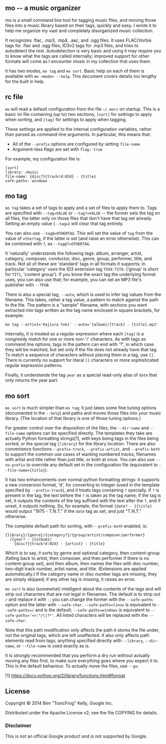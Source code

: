 ## mo -- a music organizer

mo is a small command line tool for tagging music files, and moving those files into a music library based on their tags, quickly and easy. I wrote it to help me organize my vast and completely disorganized music collection.

It recognizes .flac, .mp3, .mp4, .aac, and .ogg files. It uses FLAC/Vorbis tags for .flac and .ogg files, ID3v2 tags for .mp3 files, and tries to autodetect the rest. Autodetection is very basic and using it may require you to know what the tags are called internally; improved support for other formats will come as I encounter music in my collection that uses them.

It has two modes, `mo tag` and `mo sort`. Basic help on each of them is available with `mo <mode> --help`. This document covers details too lengthy for the built in help.

## rc file

`mo` will read a default configuration from the file `~/.morc` on startup. This is a basic ini file containing (up to) two sections, `[sort]` for settings to apply when sorting, and `[tag]` for settings to apply when tagging.

These settings are applied to the internal configuration variables, rather than parsed as command-line arguments. In particular, this means that:

  * All of the `--prefix` options are configured by setting `file-name`
  * Argument-less flags are set with `flag: true`

For example, my configuration file is:

    [sort]
    library: /music
    file-name: {disc?}{track!d:02d} - {title}
    safe-paths: windows

## mo tag

`mo tag` takes a set of tags to apply and a set of files to apply them to. Tags are specified with `--tag=VALUE` or `--tag?=VALUE` -- the former sets the tag on all files, the latter only on those files that don't have that tag set already. Setting an empty value (`--tag=`) will clear that tag entirely.

You can also use `--tag@=OTHERTAG`. This will set the value of `tag` from the value of `othertag`, if the latter is set (and raise an error otherwise). This can be combined with `?`, as `--tag@?=OTHERTAG`.

It 'naturally' understands the following tags: album, arranger, artist, category, composer, conductor, disc, genre, group, performer, title, and track. Not all of these are 'standard' tags in all formats it supports; in particular 'category' uses the ID3 extension tag `TXXX:TIT0`. ('group' is short for `TIT1`, 'content group'). If you know the exact tag the underlying format uses, you can also use that; for example, you can set an MP3 file's publisher with `--TPUB`.

There is also a special tag, `--auto`, which is used to infer tag values from the filename. This takes, rather a tag value, a pattern to match against the path to the file. The pattern is a "sample" filename, with sections you want extracted into tags written as the tag name enclosed in square brackets, for example:

    mo tag --artist='Kajiura Yuki' --auto='[album]/[track] - [title].mp3'

Internally, it is treated as a regular expression where each `[tag]` is a nongreedy match for one or more non-'/' characters. As with tags as command line options, tags in the pattern can end with '?', in which case they will be matched, but set only if the file does not already have that tag. To match a sequence of characters without placing them in a tag, use `[]`. There is currently no support for literal `[]` characters or more sophisticated regular expression patterns.

Finally, it understands the tag `year` as a special read-only alias of `date` that only returns the year part.


## mo sort

`mo sort` is much simpler than `mo tag`; it just takes some fine tuning options (documented in the `--help`) and paths and moves those files into your music library. (The location of that library is one of those tuning options.)

For greater control over the disposition of the files, the `--dir-name` and `--file-name` options can be specified directly. The templates they take are actually Python formatting strings[1], with keys being tags in the files being sorted, or the special tag `{library}` for the library location. There are also convenience functions `--prefix-track`, `--prefix-artist`, and `--prefix-both` to support the common use cases of wanting numbered tracks, filenames with artist and title rather than just title, or both at once. You can also use `--no-prefix` to override any default set in the configuration file (equivalent to `--file-name={title}`).

It has two enhancements over normal python formatting strings: it supports a new conversion format, 'd', for converting to integer (used in the template specified by `--prefix-track`), and it treats tags containing `?` specially. If `?` is present in the tag, the text before the `?` is taken as the tag name; if the tag is set, it outputs the contents of the tag suffixed with the text after the `?`, and if unset, it outputs nothing. So, for example, the format `{date? - }{title}` would output "1975 - T.N.T." if the `date` tag as set, and just "T.N.T." otherwise.

The complete default path for sorting, with `--prefix-both` enabled, is:

    {library}/{genre}/{category?}/{group/artist/composer/performer}
      /{year? - }{album}/
        {disc?}{track!d:02d} - {artist} - {title}

Which is to say, it sorts by genre and optional category, then content-group (falling back to artist, then composer, and then performer if there is no content-group set), and then album, then names the files with disc number, two-digit track number, artist name, and title. (Extensions are applied automatically.) If the category name or disc number tags are missing, they are simply skipped; if any other tag is missing, it raises an error.

`mo sort` is also (somewhat) intelligent about the contents of the tags and will strip out characters that are not legal in filenames. The default is to strip out `/` and replace it with `-`; you can change the former with the `--safe-paths` option and the latter with `--safe-char`. `--safe-paths=linux` is equivalent to `--safe-paths=/` and is the default; `--safe-paths=windows` is equivalent to `--safe-paths='<>:"/\|?*'`. All listed characters will be replaced with the `--safe-char`.

Note that this path modification only affects the path it stores the file under, *not* the original tags, which are left unaffected. It also *only* affects path elements read from tags; anything specified directly with `--library`, `--dir-name`, or `--file-name` is used exactly as is.

It is *strongly* recommended that you perform a dry run without actually moving any files first, to make sure everything goes where you expect it to. This is the default behaviour. To actually move the files, use `--go`.

[1] https://docs.python.org/2/library/functions.html#format

## License

Copyright © 2014 Ben "ToxicFrog" Kelly, Google Inc.

Distributed under the Apache License v2; see the file COPYING for details.

### Disclaimer

This is not an official Google product and is not supported by Google.
